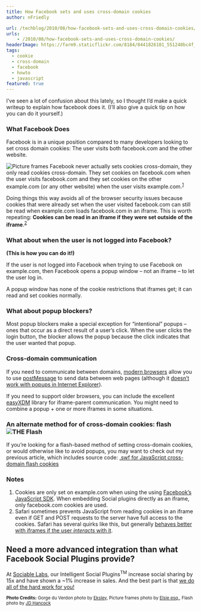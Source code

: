 ```yaml
---
title: How Facebook sets and uses cross-domain cookies
author: nFriedly

url: /techblog/2010/08/how-facebook-sets-and-uses-cross-domain-cookies/
urls:
    - /2010/08/how-facebook-sets-and-uses-cross-domain-cookies/
headerImage: https://farm9.staticflickr.com/8184/8441826101_551240bc4f_b.jpg
tags:
  - cookie
  - cross-domain
  - facebook
  - howto
  - javascript
featured: true
---
```

<img class="alignleft" alt="" src="/img/portfolio/facebook.png" />I&#8217;ve seen a lot of confusion about this lately, so I thought I&#8217;d make a quick writeup to explain how facebook does it. (I&#8217;ll also give a quick tip on how you can do it yourself.)

### What Facebook Does

Facebook is in a unique position compared to many developers looking to set cross domain cookies: The user visits both facebook.com and the other website.

<!--more-->

<img src="http://farm9.staticflickr.com/8456/7890051894_64a3a7796f.jpg" alt="Picture frames" title="Framed!" class="right" /> Facebook never actually sets cookies cross-domain, they only read cookies cross-domain. They set cookies on facebook.com when the user visits facebook.com and they set cookies on the other example.com (or any other website) when the user visits example.com.<sup><a href="#note-1">1</a></sup>

Doing things this way avoids all of the browser security issues because cookies that were already set when the user visited facebook.com can still be read when example.com loads facebook.com in an iframe. This is worth repeating: **Cookies can be read in an iframe if they were set outside of the iframe**.<sup><a href="#note-2">2</a></sup>

### What about when the user is not logged into Facebook?

**(This is how you can do it!)**

If the user is not logged into Facebook when trying to use Facebook on example.com, then Facebook opens a popup window &#8211; not an iframe &#8211; to let the user log in.

A popup window has none of the cookie restrictions that iframes get; it can read and set cookies normally.

### What about popup blockers?

Most popup blockers make a special exception for &#8220;intentional&#8221; popups &#8211; ones that occur as a direct result of a user&#8217;s click. When the user clicks the login button, the blocker allows the popup because the click indicates that the user wanted that popup.

### Cross-domain communication

If you need to communicate between domains, [modern browsers][1] allow you to use [postMessage][2] to send data between web pages (although it [doesn&#8217;t work with popups in Internet Explorer][3]).

If you need to support older browsers, you can include the excellent [easyXDM][4] library for iframe-parent communication. You might need to combine a popup + one or more iframes in some situations.

### An alternate method for of cross-domain cookies: flash <img src="http://farm5.staticflickr.com/4063/4698846940_7043976b6f_n.jpg" alt="THE Flash" class="right">

If you&#8217;re looking for a flash-based method of setting cross-domain cookies, or would otherwise like to avoid popups, you may want to check out my previous article, which includes source code: [.swf for JavaScript cross-domain flash cookies][5]

### Notes

1.  <a name="note-1"></a>Cookies are only set on example.com when using the using [Facebook&#8217;s JavaScript SDK][6]. When embedding Social plugins directly as an iframe, only facebook.com cookies are used.
2.  <a name="note-2"></a>Safari sometimes prevents JavaScript from reading cookies in an iframe even if GET and POST requests to the server have full access to the cookies. Safari has several quirks like this, but generally [behaves better with iframes if the user *interacts* with it][7].

## Need a more advanced integration than what Facebook Social Plugins provide?

At [Sociable Labs][8], our Intelligent Social Plugins<sup>TM</sup> increase social sharing by 15x and have shown a ~1% increase in sales. And the best part is that [we do all of the hard work for you!][9]

<p class="meta"><small class="photocredits"><b>Photo Credits:</b> 
Gorge du Verdon photo by <a href="http://www.flickr.com/photos/73886193@N06/8441826101/in/photostream/">Eksley</a>,
Picture frames photo by <a href="http://www.flickr.com/photos/elsie/7890051894/">Elsie esq.</a>,
Flash photo by <a href="http://www.flickr.com/photos/jdhancock/4698846940/">JD Hancock</a></small></p>

 [1]: http://caniuse.com/#feat=x-doc-messaging
 [2]: https://developer.mozilla.org/en-US/docs/DOM/window.postMessage
 [3]: http://blogs.msdn.com/b/ieinternals/archive/2009/09/16/bugs-in-ie8-support-for-html5-postmessage-sessionstorage-and-localstorage.aspx
 [4]: http://easyxdm.net/
 [5]: /techblog/2010/07/swf-for-javascript-cross-domain-flash-cookies/
 [6]: http://developers.facebook.com/docs/reference/javascript/
 [7]: http://anantgarg.com/2010/02/18/cross-domain-cookies-in-safari/
 [8]: http://sociablelabs.com
 [9]: http://www.sociablelabs.com/product.html
